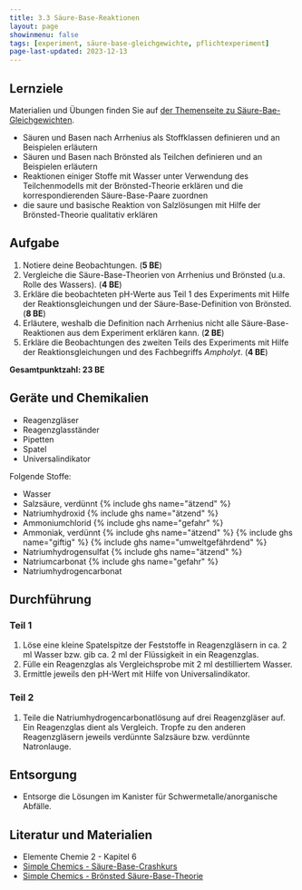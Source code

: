 ```yaml
---
title: 3.3 Säure-Base-Reaktionen
layout: page
showinmenu: false
tags: [experiment, säure-base-gleichgewichte, pflichtexperiment]
page-last-updated: 2023-12-13
---
```


## Lernziele

Materialien und Übungen finden Sie auf [der Themenseite zu Säure-Bae-Gleichgewichten](/themen/säure-base-gleichgewichte).

- Säuren und Basen nach Arrhenius als Stoffklassen definieren und an Beispielen erläutern
- Säuren und Basen nach Brönsted als Teilchen definieren und an Beispielen erläutern
- Reaktionen einiger Stoffe mit Wasser unter Verwendung des Teilchenmodells mit der Brönsted-Theorie erklären und die korrespondierenden Säure-Base-Paare zuordnen
- die saure und basische Reaktion von Salzlösungen mit Hilfe der Brönsted-Theorie qualitativ erklären

## Aufgabe

1. Notiere deine Beobachtungen. (**5 BE**)
2. Vergleiche die Säure-Base-Theorien von Arrhenius und Brönsted (u.a. Rolle des Wassers). (**4 BE**)
3. Erkläre die beobachteten pH-Werte aus Teil 1 des Experiments mit Hilfe der Reaktionsgleichungen und der Säure-Base-Definition von Brönsted. (**8 BE**)
4. Erläutere, weshalb die Definition nach Arrhenius nicht alle Säure-Base-Reaktionen aus dem Experiment erklären kann. (**2 BE**)
5. Erkläre die Beobachtungen des zweiten Teils des Experiments mit Hilfe der Reaktionsgleichungen und des Fachbegriffs *Ampholyt*. (**4 BE**)

**Gesamtpunktzahl: 23 BE**

## Geräte und Chemikalien

- Reagenzgläser
- Reagenzglasständer
- Pipetten
- Spatel
- Universalindikator

Folgende Stoffe:
- Wasser
- Salzsäure, verdünnt {% include ghs name="ätzend" %}
- Natriumhydroxid {% include ghs name="ätzend" %}
- Ammoniumchlorid {% include ghs name="gefahr" %}
- Ammoniak, verdünnt {% include ghs name="ätzend" %} {% include ghs name="giftig" %} {% include ghs name="umweltgefährdend" %}
- Natriumhydrogensulfat {% include ghs name="ätzend" %}
- Natriumcarbonat {% include ghs name="gefahr" %} 
- Natriumhydrogencarbonat

## Durchführung

### Teil 1

1. Löse eine kleine Spatelspitze der Feststoffe in Reagenzgläsern in ca. 2 ml Wasser bzw. gib ca. 2 ml der Flüssigkeit in ein Reagenzglas.
2. Fülle ein Reagenzglas als Vergleichsprobe mit 2 ml destilliertem Wasser.
3. Ermittle jeweils den pH-Wert mit Hilfe von Universalindikator.

### Teil 2
1. Teile die Natriumhydrogencarbonatlösung auf drei Reagenzgläser auf. Ein Reagenzglas dient als Vergleich. Tropfe zu den anderen Reagenzgläsern jeweils verdünnte Salzsäure bzw. verdünnte Natronlauge.

## Entsorgung

- Entsorge die Lösungen im Kanister für Schwermetalle/anorganische Abfälle.

## Literatur und Materialien

- Elemente Chemie 2 - Kapitel 6
- [Simple Chemics - Säure-Base-Crashkurs](https://www.youtube.com/watch?v=8FwB735ePV8)
- [Simple Chemics - Brönsted Säure-Base-Theorie](https://www.youtube.com/watch?v=--y5LNJiAlo)
